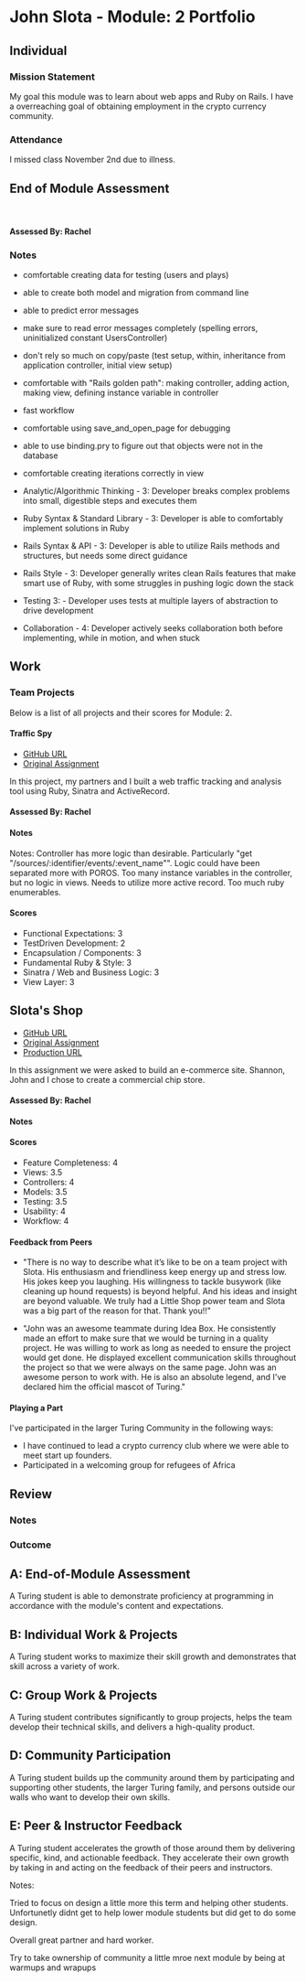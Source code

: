 # John Slota - Module: 2 Portfolio

## Individual

### Mission Statement

My goal this module was to learn about web apps and Ruby on Rails. I have a overreaching goal of obtaining employment in the crypto currency community.

### Attendance

I missed class November 2nd due to illness.

## End of Module Assessment
​​
#### Assessed By: Rachel

### Notes

* comfortable creating data for testing (users and plays)
* able to create both model and migration from command line
* able to predict error messages
* make sure to read error messages completely (spelling errors, uninitialized constant UsersController)
* don't rely so much on copy/paste (test setup, within, inheritance from application controller, initial view setup)
* comfortable with "Rails golden path": making controller, adding action, making view, defining instance variable in controller
* fast workflow
* comfortable using save_and_open_page for debugging
* able to use binding.pry to figure out that objects were not in the database
* comfortable creating iterations correctly in view


* Analytic/Algorithmic Thinking - 3: Developer breaks complex problems into small, digestible steps and executes them

* Ruby Syntax & Standard Library - 3: Developer is able to comfortably implement solutions in Ruby

* Rails Syntax & API - 3: Developer is able to utilize Rails methods and structures, but needs some direct guidance

* Rails Style - 3: Developer generally writes clean Rails features that make smart use of Ruby, with some struggles in pushing logic down the stack

* Testing 3: - Developer uses tests at multiple layers of abstraction to drive development

* Collaboration - 4: Developer actively seeks collaboration both before implementing, while in motion, and when stuck

## Work

### Team Projects

Below is a list of all projects and their scores for Module: 2.

#### Traffic Spy

* [GitHub URL](https://github.com/MattRooney/traffic-spy)
* [Original Assignment](https://github.com/turingschool/curriculum/blob/master/source/projects/traffic_spy.markdown)

In this project, my partners and I built a web traffic tracking and analysis tool using Ruby, Sinatra and ActiveRecord.

#### Assessed By: Rachel

#### Notes

Notes: Controller has more logic than desirable. Particularly "get "/sources/:identifier/events/:event_name"". Logic could have been separated more with POROS. Too many instance variables in the controller, but no logic in views. Needs to utilize more active record. Too much ruby enumerables.

#### Scores

* Functional Expectations: 3
* TestDriven Development: 2
* Encapsulation / Components: 3
* Fundamental Ruby & Style: 3
* Sinatra / Web and Business Logic: 3
* View Layer: 3

## Slota's Shop

* [GitHub URL](https://github.com/amcrawford/slota-shop)
* [Original Assignment](https://github.com/turingschool/curriculum/blob/master/source/projects/little_shop.markdown)
* [Production URL](https://young-harbor-1645.herokuapp.com)

In this assignment we were asked to build an e-commerce site. Shannon, John and I chose to create a commercial chip store.

#### Assessed By: Rachel

#### Notes

#### Scores

* Feature Completeness: 4
* Views: 3.5
* Controllers: 4
* Models: 3.5
* Testing: 3.5  
* Usability: 4
* Workflow: 4

#### Feedback from Peers

* "There is no way to describe what it’s like to be on a team project with Slota. His enthusiasm and friendliness keep energy up and stress low. His jokes keep you laughing. His willingness to tackle busywork (like cleaning up hound requests) is beyond helpful. And his ideas and insight are beyond valuable. We truly had a Little Shop power team and Slota was a big part of the reason for that. Thank you!!"

* "John was an awesome teammate during Idea Box. He consistently made an effort to make sure that we would be turning in a quality project. He was willing to work as long as needed to ensure the project would get done. He displayed excellent communication skills throughout the project so that we were always on the same page. John was an awesome person to work with. He is also an absolute legend, and I've declared him the official mascot of Turing."

#### Playing a Part

I've participated in the larger Turing Community in the following ways:

* I have continued to lead a crypto currency club where we were able to meet start up founders.
* Participated in a welcoming group for refugees of Africa

## Review

### Notes


### Outcome

## A: End-of-Module Assessment

A Turing student is able to demonstrate proficiency at programming in accordance
with the module's content and expectations.


## B: Individual Work & Projects

A Turing student works to maximize their skill growth and demonstrates
that skill across a variety of work.


## C: Group Work & Projects

A Turing student contributes significantly to group projects, helps the team
develop their technical skills, and delivers a high-quality product.


## D: Community Participation

A Turing student builds up the community around them by participating and
supporting other students, the larger Turing family, and persons outside our
walls who want to develop their own skills.


## E: Peer & Instructor Feedback

A Turing student accelerates the growth of those around
them by delivering specific, kind, and actionable feedback. They accelerate their
own growth by taking in and acting on the feedback of their peers and instructors.



Notes:

Tried to focus on design a little more this term and helping other students. Unfortunetly didnt get to help lower module students but did get to do some design.

 Overall great partner and hard worker.

 Try to take ownership of community a little mroe next module by being at warmups and wrapups
